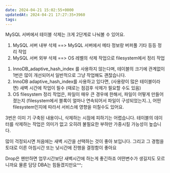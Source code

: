 ```yaml
---
date: 2024-04-21 15:02:55+0000
updatedAt: 2024-04-21 17:27:35+3960
tags: 
---
```

MySQL 서버에서 테이블 삭제는 크게 2단계로 나눠볼 수 있어요.
1. MySQL 서버 내부 삭제 ==> MySQL 서버에서 메타 정보랑 버퍼풀 기타 등등 정리 작업
2. MySQL 서버 외부 삭제 ==> OS 레벨의 삭제 작업으로 filesystem에서 정리 작업

1) InnoDB_adaptive_hash_index 를 사용하지 않는다며, 테이블의 크기에 관계없이 1번은 많이 개선되어서 일반적으로 그냥 작업해도 괜찮습니다. 
2) InnoDB adaptive_hash_index를 사용하고 있다면, (사용량이 많은 테이블이라면) 새벽 시간에 작업이 필수 (때로는 점검후 삭제가 필요할 수도 있음)
3) OS filesystem 정리 작업은, 파일이 매우 큰 경우에 한해서, 파일이 어떻게 만들어졌는지 (filesystem에서 블록이 얼마나 연속되어서 파일이 구성되었는지..), 어떤 filesystem인지에 따라서 서비스에 영향을 미칠수도 있어요. 

3번은 이미 기 구축된 내용이니, 삭제하는 시점에 피하기는 어렵습니다. 테이블의 데이터를 삭제하는 작업은 의미가 없고 오히려 불필요한 부하만 가중시킬 가능성이 높습니다. 

많이 걱정되시면 처음에는 새벽 시간을 선택하는 것이 좋아 보입니다.
그리고 그 경험을 토대로 이른 아침시간 또는 낮시간에 진행을 결정함이 좋아요

Drop은 왠만하면 업무시간보단 새벽시간에 하는게 좋긴하죠
어떤변수가 생길지도 모르니까요
물론 담당 DBA는 힘들겠지만요^^; 